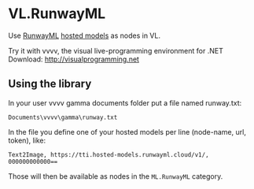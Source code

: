 # VL.RunwayML
Use [RunwayML](http://runwayml.com) [hosted models](https://learn.runwayml.com/#/how-to/hosted-models) as nodes in VL.

Try it with vvvv, the visual live-programming environment for .NET  
Download: http://visualprogramming.net

## Using the library
In your user vvvv gamma documents folder put a file named runway.txt:

    Documents\vvvv\gamma\runway.txt
	
In the file you define one of your hosted models per line (node-name, url, token), like: 

    Text2Image, https://tti.hosted-models.runwayml.cloud/v1/, 000000000000==
    
Those will then be available as nodes in the `ML.RunwayML` category.
